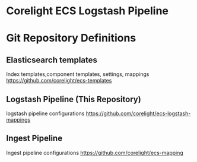 # Corelight ECS Logstash Pipeline

# Git Repository Definitions

## Elasticsearch templates
Index templates,component templates, settings, mappings
https://github.com/corelight/ecs-templates

## Logstash Pipeline (This Repository)
logstash pipeline configurations
https://github.com/corelight/ecs-logstash-mappings

## Ingest Pipeline
Ingest pipeline configurations
https://github.com/corelight/ecs-mapping
